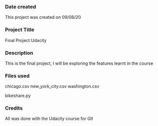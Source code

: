 ### Date created
This project was created on 09/08/20

### Project Title
Final Project Udacity

### Description
This is the final project, I will be exploring the features learnt in the course

### Files used
chicago.csv
new_york_city.csv
washington.csv

bikeshare.py

### Credits
All was done with the Udacity course for Git
